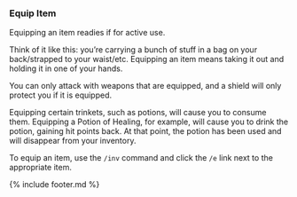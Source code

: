 ### Equip Item
Equipping an item readies if for active use.

Think of it like this: you’re carrying a bunch of stuff in a bag on your back/strapped to your waist/etc. Equipping
  an item means taking it out and holding it in one of your hands.

You can only attack with weapons that are equipped, and a shield will only protect you if it is equipped.

Equipping certain trinkets, such as potions, will cause you to consume them. Equipping a Potion of Healing, for
  example, will cause you to drink the potion, gaining hit points back. At that point, the potion has been used and
  will disappear from your inventory.

To equip an item, use the `/inv` command and click the `/e` link next to the appropriate item.

{% include footer.md %}